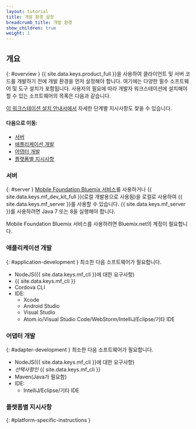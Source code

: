 ```yaml
---
layout: tutorial
title: 개발 환경 설정
breadcrumb_title: 개발 환경
show_children: true
weight: 1
---
```

<!-- NLS_CHARSET=UTF-8 -->
## 개요
{: #overview }
{{ site.data.keys.product_full }}을 사용하여 클라이언트 및 서버 코드를 개발하기 전에 개발 환경을 먼저 설정해야 합니다. 여기에는 다양한 필수 소프트웨어 및 도구 설치가 포함됩니다. 사용자의 필요에 따라 개발자 워크스테이션에 설치해야 할 수 있는 소프트웨어의 목록은 다음과 같습니다. 

[이 워크스테이션 설치 안내서에서](mobilefirst/installation-guide/) 자세한 단계별 지시사항도 찾을 수 있습니다. 

#### 다음으로 이동:

* [서버](#server)
* [애플리케이션 개발](#application-development)
* [어댑터 개발](#adapter-development)
* [플랫폼별 지시사항](#platform-specific-instructions)

### 서버
{: #server }
[Mobile Foundation Bluemix 서비스](../../bluemix/using-mobile-foundation)를 사용하거나 {{ site.data.keys.mf_dev_kit_full }}(로컬 개발용으로 사용됨)을 로컬로 사용하여 {{ site.data.keys.mf_server }}를 사용할 수 있습니다. {{ site.data.keys.mf_server }}를 사용하려면 Java 7 또는 8을 실행해야 합니다. 

Mobile Foundation Bluemix 서비스를 사용하려면 Bluemix.net의 계정이 필요합니다. 

### 애플리케이션 개발
{: #application-development }
최소한 다음 소프트웨어가 필요합니다. 

* NodeJS({{ site.data.keys.mf_cli }}에 대한 요구사항)
* {{ site.data.keys.mf_cli }}
* Cordova CLI
* IDE:
    - Xcode
    - Android Studio
    - Visual Studio
    - Atom.io/Visual Studio Code/WebStorm/IntelliJ/Eclipse/기타 IDE

### 어댑터 개발
{: #adapter-development }
최소한 다음 소프트웨어가 필요합니다. 

* NodeJS({{ site.data.keys.mf_cli }}에 대한 요구사항)
* *선택사항인* {{ site.data.keys.mf_cli }}
* Maven(Java가 필요함)
* IDE:
    - IntelliJ/Eclipse/기타 IDE

### 플랫폼별 지시사항
{: #platform-specific-instructions }
